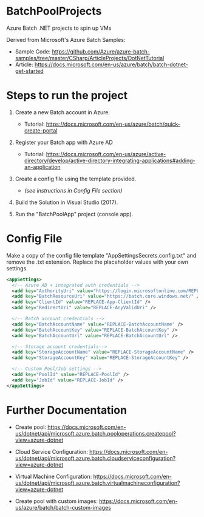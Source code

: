 # BatchPoolProjects
Azure Batch .NET projects to spin up VMs

Derived from Microsoft's Azure Batch Samples:
- Sample Code: https://github.com/Azure/azure-batch-samples/tree/master/CSharp/ArticleProjects/DotNetTutorial
- Article: https://docs.microsoft.com/en-us/azure/batch/batch-dotnet-get-started 


# Steps to run the project

1. Create a new Batch account in Azure.

    - Tutorial: https://docs.microsoft.com/en-us/azure/batch/quick-create-portal

2. Register your Batch app with Azure AD
    - Tutorial: https://docs.microsoft.com/en-us/azure/active-directory/develop/active-directory-integrating-applications#adding-an-application

3. Create a config file using the template provided.
    - _(see instructions in Config File section)_

4. Build the Solution in Visual Studio (2017).

5. Run the "BatchPoolApp" project (console app).

# Config File

Make a copy of the config file template "AppSettingsSecrets.config.txt" and remove the .txt extension. Replace the placeholder values with your own settings.

```xml
<appSettings>
  <!-- Azure AD + integrated auth credentials -->
  <add key="AuthorityUri" value="https://login.microsoftonline.com/REPLACE-TenantId-DirId" />
  <add key="BatchResourceUri" value="https://batch.core.windows.net/" />
  <add key="ClientId" value="REPLACE-App-ClientId" />
  <add key="RedirectUri" value="REPLACE-AnyValidUri" />

  <!-- Batch account credentials -->
  <add key="BatchAccountName" value="REPLACE-BatchAccountName" />
  <add key="BatchAccountKey" value="REPLACE-BatchAccountKey" />
  <add key="BatchAccountUrl" value="REPLACE-BatchAccountUrl" />

  <!-- Storage account credentials-->
  <add key="StorageAccountName" value="REPLACE-StorageAccountName" />
  <add key="StorageAccountKey" value="REPLACE-StorageAccountKey" />

  <!-- Custom Pool/Job settings -->
  <add key="PoolId" value="REPLACE-PoolId" />
  <add key="JobId" value="REPLACE-JobId" />
</appSettings>
```

# Further Documentation

- Create pool: https://docs.microsoft.com/en-us/dotnet/api/microsoft.azure.batch.pooloperations.createpool?view=azure-dotnet

- Cloud Service Configuration: https://docs.microsoft.com/en-us/dotnet/api/microsoft.azure.batch.cloudserviceconfiguration?view=azure-dotnet

- Virtual Machine Configuration: https://docs.microsoft.com/en-us/dotnet/api/microsoft.azure.batch.virtualmachineconfiguration?view=azure-dotnet

- Create pool with custom images: https://docs.microsoft.com/en-us/azure/batch/batch-custom-images
